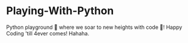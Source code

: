 # Playing-With-Python
Python playground 🐍 where we soar to new heights with code 🚀! Happy Coding 'till 4ever comes! Hahaha.
